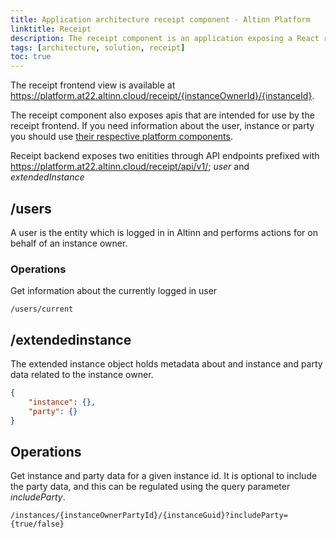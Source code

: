 ```yaml
---
title: Application architecture receipt component - Altinn Platform
linktitle: Receipt
description: The receipt component is an application exposing a React receipt application, and internal APIs.
tags: [architecture, solution, receipt]
toc: true
---
```



The receipt frontend view is available at <https://platform.at22.altinn.cloud/receipt/{instanceOwnerId}/{instanceId}>.

The receipt component also exposes apis that are intended for use by the receipt frontend.
If you need information about the user, instance or party you should use
[their respective platform components](/teknologi/altinnstudio/architecture/components/application/construction/altinn-platform/).

Receipt backend exposes two enitities through API endpoints prefixed with <https://platform.at22.altinn.cloud/receipt/api/v1/>; _user_ and _extendedInstance_

## /users
A user is the entity which is logged in in Altinn and performs actions for on behalf of an instance owner.

### Operations
Get information about the currently logged in user

```http
/users/current
```

## /extendedinstance
The extended instance object holds metadata about and instance and party data related to the instance owner.

```json
{
    "instance": {},
    "party": {}
}
```

## Operations
Get instance and party data for a given instance id.
It is optional to include the party data, and this can be regulated using the query parameter _includeParty_.


```http
/instances/{instanceOwnerPartyId}/{instanceGuid}?includeParty={true/false}
```
